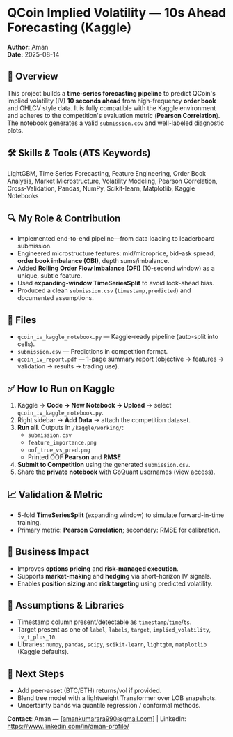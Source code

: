 # QCoin Implied Volatility — 10s Ahead Forecasting (Kaggle)

**Author:** Aman  
**Date:** 2025-08-14

## 📌 Overview
This project builds a **time-series forecasting pipeline** to predict QCoin's implied volatility (IV) **10 seconds ahead** from high-frequency **order book** and OHLCV style data. It is fully compatible with the Kaggle environment and adheres to the competition's evaluation metric (**Pearson Correlation**). The notebook generates a valid `submission.csv` and well-labeled diagnostic plots.

## 🛠 Skills & Tools (ATS Keywords)
LightGBM, Time Series Forecasting, Feature Engineering, Order Book Analysis, Market Microstructure, Volatility Modeling, Pearson Correlation, Cross-Validation, Pandas, NumPy, Scikit-learn, Matplotlib, Kaggle Notebooks

## 🔍 My Role & Contribution
- Implemented end-to-end pipeline—from data loading to leaderboard submission.
- Engineered microstructure features: mid/microprice, bid–ask spread, **order book imbalance (OBI)**, depth sums/imbalance.
- Added **Rolling Order Flow Imbalance (OFI)** (10-second window) as a unique, subtle feature.
- Used **expanding-window TimeSeriesSplit** to avoid look-ahead bias.
- Produced a clean `submission.csv` (`timestamp,predicted`) and documented assumptions.

## 📂 Files
- `qcoin_iv_kaggle_notebook.py` — Kaggle-ready pipeline (auto-split into cells).
- `submission.csv` — Predictions in competition format.
- `qcoin_iv_report.pdf` — 1-page summary report (objective → features → validation → results → trading use).


## ✅ How to Run on Kaggle
1. Kaggle → **Code → New Notebook → Upload** → select `qcoin_iv_kaggle_notebook.py`.
2. Right sidebar → **Add Data** → attach the competition dataset.
3. **Run all**. Outputs in `/kaggle/working/`:
   - `submission.csv`
   - `feature_importance.png`
   - `oof_true_vs_pred.png`
   - Printed OOF **Pearson** and **RMSE**
4. **Submit to Competition** using the generated `submission.csv`.
5. Share the **private notebook** with GoQuant usernames (view access).

## 📈 Validation & Metric
- 5-fold **TimeSeriesSplit** (expanding window) to simulate forward-in-time training.
- Primary metric: **Pearson Correlation**; secondary: RMSE for calibration.

## 💼 Business Impact
- Improves **options pricing** and **risk-managed execution**.
- Supports **market-making** and **hedging** via short-horizon IV signals.
- Enables **position sizing** and **risk targeting** using predicted volatility.

## 🧪 Assumptions & Libraries
- Timestamp column present/detectable as `timestamp`/`time`/`ts`.
- Target present as one of `label`, `labels`, `target`, `implied_volatility`, `iv_t_plus_10`.
- Libraries: `numpy`, `pandas`, `scipy`, `scikit-learn`, `lightgbm`, `matplotlib` (Kaggle defaults).

## 🚀 Next Steps
- Add peer-asset (BTC/ETH) returns/vol if provided.
- Blend tree model with a lightweight Transformer over LOB snapshots.
- Uncertainty bands via quantile regression / conformal methods.

**Contact**: Aman — [amankumarara990@gmail.com] | LinkedIn: <https://www.linkedin.com/in/aman-profile/> 
